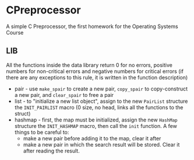 # CPreprocessor

A simple C Preprocessor, the first homework for the Operating Systems Course

## LIB

All the functions inside the data library return 0 for no errors, positive numbers for non-critical errors and negative numbers for critical errors (if there are any exceptions to this rule, it is written in the function description)

- pair - use `make_spair` to create a new pair, `copy_spair` to copy-construct a new pair, and `clear_spair` to free a pair
- list - to "initialize a new list object", assign to the new `PairList` structure the `INIT_PAIRLIST` macro (0 size, no head, links all the functions to the struct)
- hashmap - first, the map must be initialized, assign the new `HashMap` structure the `INIT_HASHMAP` macro, then call the `init` function. A few things to be careful to:
  - make a new pair before adding it to the map, clear it after
  - make a new pair in which the search result will be stored. Clear it after reading the result.
